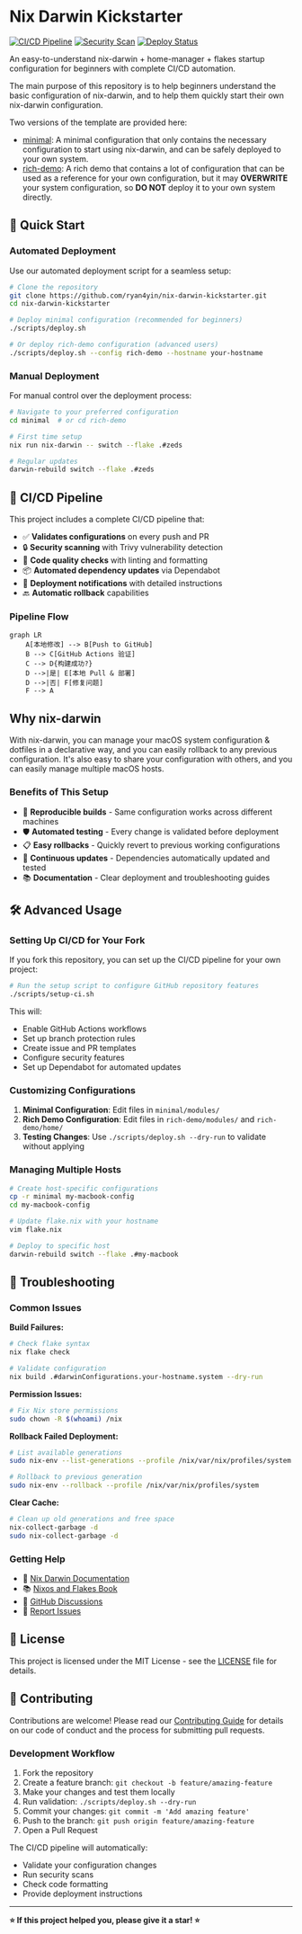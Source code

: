 # Nix Darwin Kickstarter

[![CI/CD Pipeline](https://github.com/ryan4yin/nix-darwin-kickstarter/actions/workflows/ci.yml/badge.svg)](https://github.com/ryan4yin/nix-darwin-kickstarter/actions/workflows/ci.yml)
[![Security Scan](https://github.com/ryan4yin/nix-darwin-kickstarter/actions/workflows/ci.yml/badge.svg?event=push)](https://github.com/ryan4yin/nix-darwin-kickstarter/actions)
[![Deploy Status](https://github.com/ryan4yin/nix-darwin-kickstarter/actions/workflows/deploy.yml/badge.svg)](https://github.com/ryan4yin/nix-darwin-kickstarter/actions/workflows/deploy.yml)

An easy-to-understand nix-darwin + home-manager + flakes startup configuration for beginners with complete CI/CD automation.

The main purpose of this repository is to help beginners understand the basic configuration of nix-darwin, and to help them quickly start their own nix-darwin configuration.


Two versions of the template are provided here:

- [minimal](./minimal): A minimal configuration that only contains the necessary configuration to start using nix-darwin, and can be safely deployed to your own system.
- [rich-demo](./rich-demo): A rich demo that contains a lot of configuration that can be used as a reference for your own configuration, but it may **OVERWRITE** your system configuration, so **DO NOT** deploy it to your own system directly.


## 🚀 Quick Start

### Automated Deployment

Use our automated deployment script for a seamless setup:

```bash
# Clone the repository
git clone https://github.com/ryan4yin/nix-darwin-kickstarter.git
cd nix-darwin-kickstarter

# Deploy minimal configuration (recommended for beginners)
./scripts/deploy.sh

# Or deploy rich-demo configuration (advanced users)
./scripts/deploy.sh --config rich-demo --hostname your-hostname
```

### Manual Deployment

For manual control over the deployment process:

```bash
# Navigate to your preferred configuration
cd minimal  # or cd rich-demo

# First time setup
nix run nix-darwin -- switch --flake .#zeds

# Regular updates
darwin-rebuild switch --flake .#zeds
```

## 🔄 CI/CD Pipeline

This project includes a complete CI/CD pipeline that:

- ✅ **Validates configurations** on every push and PR
- 🔒 **Security scanning** with Trivy vulnerability detection
- 🧹 **Code quality checks** with linting and formatting
- 📦 **Automated dependency updates** via Dependabot
- 🚀 **Deployment notifications** with detailed instructions
- 🔙 **Automatic rollback** capabilities

### Pipeline Flow

```mermaid
graph LR
    A[本地修改] --> B[Push to GitHub]
    B --> C[GitHub Actions 验证]
    C --> D{构建成功?}
    D -->|是| E[本地 Pull & 部署]
    D -->|否| F[修复问题]
    F --> A
```

## Why nix-darwin

With nix-darwin, you can manage your macOS system configuration & dotfiles in a declarative way, and you can easily rollback to any previous configuration.
It's also easy to share your configuration with others, and you can easily manage multiple macOS hosts.

### Benefits of This Setup

- 🔧 **Reproducible builds** - Same configuration works across different machines
- 🛡️ **Automated testing** - Every change is validated before deployment
- 📋 **Easy rollbacks** - Quickly revert to previous working configurations
- 🔄 **Continuous updates** - Dependencies automatically updated and tested
- 📚 **Documentation** - Clear deployment and troubleshooting guides

## 🛠️ Advanced Usage

### Setting Up CI/CD for Your Fork

If you fork this repository, you can set up the CI/CD pipeline for your own project:

```bash
# Run the setup script to configure GitHub repository features
./scripts/setup-ci.sh
```

This will:
- Enable GitHub Actions workflows
- Set up branch protection rules
- Create issue and PR templates
- Configure security features
- Set up Dependabot for automated updates

### Customizing Configurations

1. **Minimal Configuration**: Edit files in `minimal/modules/`
2. **Rich Demo Configuration**: Edit files in `rich-demo/modules/` and `rich-demo/home/`
3. **Testing Changes**: Use `./scripts/deploy.sh --dry-run` to validate without applying

### Managing Multiple Hosts

```bash
# Create host-specific configurations
cp -r minimal my-macbook-config
cd my-macbook-config

# Update flake.nix with your hostname
vim flake.nix

# Deploy to specific host
darwin-rebuild switch --flake .#my-macbook
```

## 🔧 Troubleshooting

### Common Issues

**Build Failures:**
```bash
# Check flake syntax
nix flake check

# Validate configuration
nix build .#darwinConfigurations.your-hostname.system --dry-run
```

**Permission Issues:**
```bash
# Fix Nix store permissions
sudo chown -R $(whoami) /nix
```

**Rollback Failed Deployment:**
```bash
# List available generations
sudo nix-env --list-generations --profile /nix/var/nix/profiles/system

# Rollback to previous generation
sudo nix-env --rollback --profile /nix/var/nix/profiles/system
```

**Clear Cache:**
```bash
# Clean up old generations and free space
nix-collect-garbage -d
sudo nix-collect-garbage -d
```

### Getting Help

- 📖 [Nix Darwin Documentation](https://daiderd.com/nix-darwin/)
- 📚 [Nixos and Flakes Book](https://github.com/ryan4yin/nixos-and-flakes-book)
- 💬 [GitHub Discussions](https://github.com/ryan4yin/nix-darwin-kickstarter/discussions)
- 🐛 [Report Issues](https://github.com/ryan4yin/nix-darwin-kickstarter/issues)

## 📄 License

This project is licensed under the MIT License - see the [LICENSE](LICENSE) file for details.

## 🤝 Contributing

Contributions are welcome! Please read our [Contributing Guide](CONTRIBUTING.md) for details on our code of conduct and the process for submitting pull requests.

### Development Workflow

1. Fork the repository
2. Create a feature branch: `git checkout -b feature/amazing-feature`
3. Make your changes and test them locally
4. Run validation: `./scripts/deploy.sh --dry-run`
5. Commit your changes: `git commit -m 'Add amazing feature'`
6. Push to the branch: `git push origin feature/amazing-feature`
7. Open a Pull Request

The CI/CD pipeline will automatically:
- Validate your configuration changes
- Run security scans
- Check code formatting
- Provide deployment instructions

---

**⭐ If this project helped you, please give it a star! ⭐**

